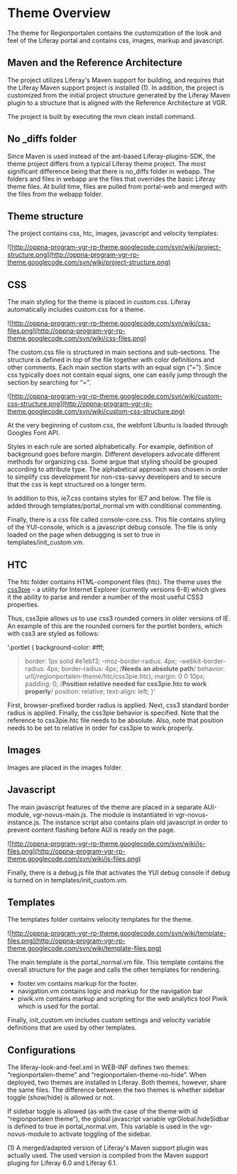 # Theme Overview #

The theme for Regionportalen contains the customization of the look and feel of the Liferay portal and contains css, images, markup and javascript.

## Maven and the Reference Architecture ##
The project utilizes Liferay's Maven support for building, and requires that the Liferay Maven support project is installed (1). In addition, the project is customized from the initial project structure generated by the Liferay Maven plugin to a structure that is aligned with the Reference Architecture at VGR.

The project is built by executing the mvn clean install command.

## No _diffs folder ##
Since Maven is used instead of the ant-based Liferay-plugins-SDK, the theme project differs from a typical Liferay theme project. The most significant difference being that there is no_diffs folder in webapp. The folders and files in webapp are the files that overrides the basic Liferay theme files. At build time, files are pulled from portal-web and merged with the files from the webapp folder.

## Theme structure ##
The project contains css, htc, images, javascript and velocity templates:

![http://oppna-program-vgr-rp-theme.googlecode.com/svn/wiki/project-structure.png](http://oppna-program-vgr-rp-theme.googlecode.com/svn/wiki/project-structure.png)

## CSS ##
The main styling for the theme is placed in custom.css. Liferay automatically includes custom.css for a theme.

![http://oppna-program-vgr-rp-theme.googlecode.com/svn/wiki/css-files.png](http://oppna-program-vgr-rp-theme.googlecode.com/svn/wiki/css-files.png)

The custom.css file is structured in main sections and sub-sections. The structure is defined in top of the file together with color definitions and other comments. Each main section starts with an equal sign (“=”). Since css typically does not contain equal signs, one can easily jump through the section by searching for “=”.

![http://oppna-program-vgr-rp-theme.googlecode.com/svn/wiki/custom-css-structure.png](http://oppna-program-vgr-rp-theme.googlecode.com/svn/wiki/custom-css-structure.png)

At the very beginning of custom.css, the webfont Ubuntu is loaded through Googles Font API.

Styles in each rule are sorted alphabetically. For example, definition of background goes before margin. Different developers advocate different methods for organizing css. Some argue that styling should be grouped according to attribute type. The alphabetical approach was chosen in order to simplify css development for non-css-savvy developers and to secure that the css is kept structured on a longer term.

In addition to this, ie7.css contains styles for IE7 and below. The file is added through templates/portal\_normal.vm with conditional commenting.

Finally, there is a css file called console-core.css. This file contains styling of the YUI-console, which is a javascript debug console. The file is only loaded on the page when debugging is set to true in templates/init\_custom.vm.

## HTC ##
The htc folder contains HTML-component files (htc). The theme uses the [css3pie](http://css3pie.com/) - a utility for Internet Explorer (currently versions 6-8) which gives it the ability to parse and render a number of the most useful CSS3 properties.

Thus, css3pie allows us to use css3 rounded corners in older versions of IE. An example of this are the rounded corners for the portlet borders, which with css3 are styled as follows:

'.portlet {
background-color: #fff;
> border: 1px solid #e1ebf3;
> -moz-border-radius: 4px;
> -webkit-border-radius: 4px;
> border-radius: 4px;
> /**Needs an absolute path**/
> behavior: url(/regionportalen-theme/htc/css3pie.htc);
> margin: 0 0 10px;
> padding: 0;
> /**Position relative needed for css3pie.htc to work properly**/
> position: relative;
> text-align: left;
}'

First, browser-prefixed border radius is applied. Next, css3 standard border radius is applied. Finally, the css3pie behavior is specified. Note that the reference to css3pie.htc file needs to be absolute. Also, note that position needs to be set to relative in order for css3pie to work properly.

## Images ##
Images are placed in the images folder.

## Javascript ##
The main javascript features of the theme are placed in a separate AUI-module, vgr-novus-main.js. The module is instantiated in vgr-novus-instance.js. The instance script also contains plain old javascript in order to prevent content flashing before AUI is ready on the page.

![http://oppna-program-vgr-rp-theme.googlecode.com/svn/wiki/js-files.png](http://oppna-program-vgr-rp-theme.googlecode.com/svn/wiki/js-files.png)

Finally, there is a debug.js file that activates the YUI debug console if debug is turned on in templates/init\_custom.vm.

## Templates ##
The templates folder contains velocity templates for the theme.

![http://oppna-program-vgr-rp-theme.googlecode.com/svn/wiki/template-files.png](http://oppna-program-vgr-rp-theme.googlecode.com/svn/wiki/template-files.png)

The main template is the portal\_normal.vm file. This template contains the overall structure for the page and calls the other templates for rendering.
  * footer.vm contains markup for the footer.
  * navigation.vm contains logic and markup for the navigation bar
  * piwik.vm contains markup and scripting for the web analytics tool Piwik which is used for the portal.

Finally, init\_custom.vm includes custom settings and velocity variable definitions that are used by other templates.

## Configurations ##
The liferay-look-and-feel.xml in WEB-INF defines two themes: “regionportalen-theme” and “regionportalen-theme-no-hide”. When deployed, two themes are installed in Liferay. Both themes, however, share the same files. The difference between the two themes is whether sidebar toggle (show/hide) is allowed or not.

If sidebar toggle is allowed (as with the case of the theme with id “regionportalen theme”), the global javascript variable vgrGlobal.hideSidbar is defined to true in portal\_normal.vm. This variable is used in the vgr-novus-module to activate toggling of the sidebar.

(1) A merged/adapted version of Liferay's Maven support plugin was actually used. The used version is compiled from the Maven support pluging for Liferay 6.0 and Liferay 6.1.